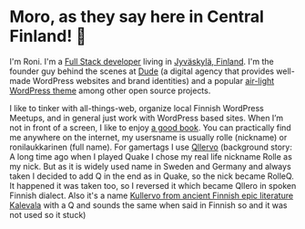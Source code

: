 # Moro, as they say here in Central Finland! 👋

I'm Roni. I'm a [Full Stack developer](https://twitter.com/rolle/status/1300716606788702208) living in [Jyväskylä, Finland](https://visitjyvaskyla.fi/en). I'm the founder guy behind the scenes at [Dude](https://www.dude.fi) (a digital agency that provides well-made WordPress websites and brand identities) and a popular [air-light WordPress theme](https://github.com/digitoimistodude/air-light) among other open source projects.

I like to tinker with all-things-web, organize local Finnish WordPress Meetups, and in general just work with WordPress based sites. When I’m not in front of a screen, I like to enjoy [a good book](http://goodreads.com/rolle). You can practically find me anywhere on the internet, my usersname is usually rolle (nickname) or ronilaukkarinen (full name). For gamertags I use [Qllervo](https://www.overbuff.com/players/pc/Qllervo-2545) (background story: A long time ago when I played Quake I chose my real life nickname Rolle as my nick. But as it is widely used name in Sweden and Germany and always taken I decided to add Q in the end as in Quake, so the nick became RolleQ. It happened it was taken too, so I reversed it which became Qllero in spoken Finnish dialect. Also it's a name [Kullervo from ancient Finnish epic literature Kalevala](https://en.wikipedia.org/wiki/Kullervo) with a Q and sounds the same when said in Finnish so and it was not used so it stuck)

